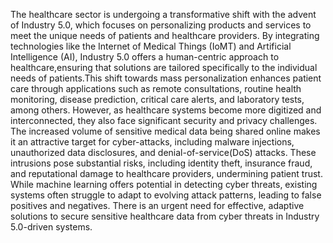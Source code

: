 The healthcare sector is undergoing a transformative shift with the advent of Industry 5.0, which focuses on personalizing products and services to meet the unique needs of patients and healthcare providers. 
By integrating technologies like the Internet of Medical Things (IoMT) and Artificial Intelligence (AI), Industry 5.0 offers a human-centric approach to healthcare,ensuring that solutions are tailored specifically 
to the individual needs of patients.This shift towards mass personalization enhances patient care through applications such as remote consultations, routine health monitoring, disease prediction, critical care 
alerts, and laboratory tests, among others.
However, as healthcare systems become more digitized and interconnected, they also face significant security and privacy challenges. The increased volume of sensitive medical data being shared online makes
it an attractive target for cyber-attacks, including malware injections, unauthorized data disclosures, and denial-of-service(DoS) attacks. These intrusions pose substantial risks, including identity theft, 
insurance fraud, and reputational damage to healthcare providers, undermining patient trust. While machine learning offers potential in detecting cyber threats, existing systems often struggle to adapt to evolving attack patterns,
leading to false positives and negatives. There is an urgent need for effective, adaptive solutions to secure sensitive healthcare data from cyber threats in Industry 5.0-driven systems.
